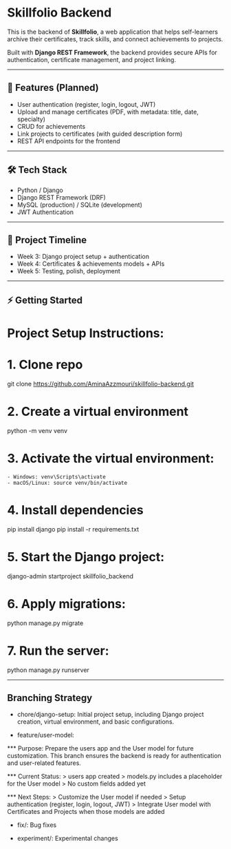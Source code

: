 # Skillfolio Backend

This is the backend of **Skillfolio**, a web application that helps self-learners archive their certificates, track skills, and connect achievements to projects.

Built with **Django REST Framework**, the backend provides secure APIs for authentication, certificate management, and project linking.

---

## 🚀 Features (Planned)

- User authentication (register, login, logout, JWT)
- Upload and manage certificates (PDF, with metadata: title, date, specialty)
- CRUD for achievements
- Link projects to certificates (with guided description form)
- REST API endpoints for the frontend

---

## 🛠️ Tech Stack

- Python / Django
- Django REST Framework (DRF)
- MySQL (production) / SQLite (development)
- JWT Authentication

---

## 📅 Project Timeline

- Week 3: Django project setup + authentication
- Week 4: Certificates & achievements models + APIs
- Week 5: Testing, polish, deployment

---

## ⚡ Getting Started

# Project Setup Instructions:

# 1. Clone repo

git clone https://github.com/AminaAzzmouri/skillfolio-backend.git

# 2. Create a virtual environment

python -m venv venv

# 3. Activate the virtual environment:

    - Windows: venv\Scripts\activate
    - macOS/Linux: source venv/bin/activate

# 4. Install dependencies

pip install django
pip install -r requirements.txt

# 5. Start the Django project:

django-admin startproject skillfolio_backend

# 6. Apply migrations:

python manage.py migrate

# 7. Run the server:

python manage.py runserver

---

## Branching Strategy

- chore/django-setup: Initial project setup, including Django project creation, virtual environment, and basic configurations.

- feature/user-model:

\*\*\* Purpose: Prepare the users app and the User model for future customization. This branch ensures the backend is ready for authentication and user-related features.

\*\*\* Current Status: > users app created > models.py includes a placeholder for the User model > No custom fields added yet

\*\*\* Next Steps: > Customize the User model if needed > Setup authentication (register, login, logout, JWT) > Integrate User model with Certificates and Projects when those models are added

- fix/<fix-name>: Bug fixes

- experiment/<experiment-name>: Experimental changes
